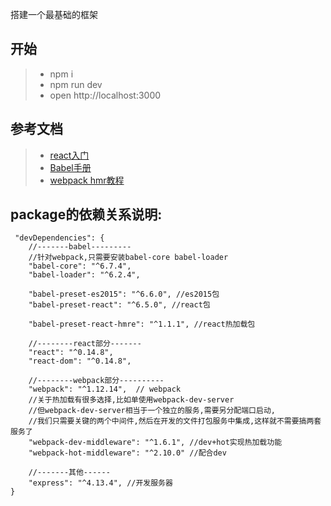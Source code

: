 搭建一个最基础的框架

## 开始
>* npm i
>* npm run dev
>* open http://localhost:3000

## 参考文档
>* [react入门](https://facebook.github.io/react/docs/getting-started.html)
>* [Babel手册](https://github.com/thejameskyle/babel-handbook)
>* [webpack hmr教程](http://andrewhfarmer.com/webpack-hmr-tutorial/)

## package的依赖关系说明:

```
 "devDependencies": {
    //-------babel---------
    //针对webpack,只需要安装babel-core babel-loader
    "babel-core": "^6.7.4",
    "babel-loader": "^6.2.4",

    "babel-preset-es2015": "^6.6.0", //es2015包
    "babel-preset-react": "^6.5.0", //react包

    "babel-preset-react-hmre": "^1.1.1", //react热加载包

    //--------react部分-------
    "react": "^0.14.8",
    "react-dom": "^0.14.8",

    //--------webpack部分----------
    "webpack": "^1.12.14",  // webpack
    //关于热加载有很多选择,比如单使用webpack-dev-server
    //但webpack-dev-server相当于一个独立的服务,需要另分配端口启动,
    //我们只需要关键的两个中间件,然后在开发的文件打包服务中集成,这样就不需要搞两套服务了
    "webpack-dev-middleware": "^1.6.1", //dev+hot实现热加载功能
    "webpack-hot-middleware": "^2.10.0" //配合dev

    //-------其他------
    "express": "^4.13.4", //开发服务器
}
```

